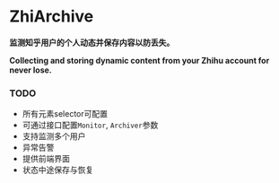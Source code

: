 # ZhiArchive

**监测知乎用户的个人动态并保存内容以防丢失。**

**Collecting and storing dynamic content from your Zhihu account for never lose.**

### TODO

- 所有元素selector可配置
- 可通过接口配置`Monitor`, `Archiver`参数
- 支持监测多个用户
- 异常告警
- 提供前端界面
- 状态中途保存与恢复
